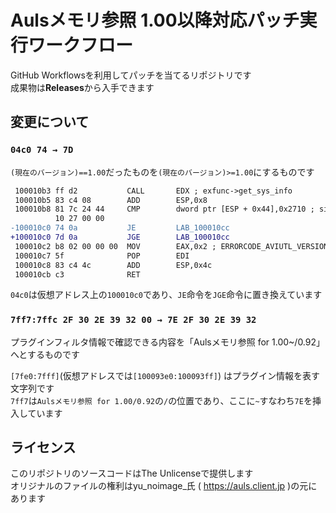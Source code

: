 # Aulsメモリ参照 1.00以降対応パッチ実行ワークフロー

GitHub Workflowsを利用してパッチを当てるリポジトリです<br>
成果物は**Releases**から入手できます

## 変更について
### `04c0 74 → 7D`
`(現在のバージョン)==1.00`だったものを`(現在のバージョン)>=1.00`にするものです
```diff
 100010b3 ff d2           CALL       EDX ; exfunc->get_sys_info
 100010b5 83 c4 08        ADD        ESP,0x8
 100010b8 81 7c 24 44     CMP        dword ptr [ESP + 0x44],0x2710 ; si.build, 10000
          10 27 00 00
-100010c0 74 0a           JE         LAB_100010cc
+100010c0 7d 0a           JGE        LAB_100010cc
 100010c2 b8 02 00 00 00  MOV        EAX,0x2 ; ERRORCODE_AVIUTL_VERSION_WRONG
 100010c7 5f              POP        EDI
 100010c8 83 c4 4c        ADD        ESP,0x4c
 100010cb c3              RET
```
`04c0`は仮想アドレス上の`100010c0`であり、`JE`命令を`JGE`命令に置き換えています

### `7ff7:7ffc 2F 30 2E 39 32 00 → 7E 2F 30 2E 39 32`
プラグインフィルタ情報で確認できる内容を「Aulsメモリ参照 for 1.00~/0.92」へとするものです

`[7fe0:7fff]`(仮想アドレスでは`[100093e0:100093ff]`) はプラグイン情報を表す文字列です<br>
`7ff7`は`Aulsメモリ参照 for 1.00/0.92`の`/`の位置であり、ここに`~`すなわち`7E`を挿入しています

## ライセンス
このリポジトリのソースコードはThe Unlicenseで提供します<br>
オリジナルのファイルの権利はyu_noimage_氏 ( https://auls.client.jp )の元にあります
